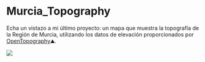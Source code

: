 # Murcia_Topography

Echa un vistazo a mi último proyecto: un mapa que muestra la topografía de la Región de Murcia, utilizando los datos de elevación proporcionados por <a href="https://www.opentopography.org/" target="_blank">OpenTopography</a>⛰️.

<img src="https://github.com/joaquinvictorias/Murcia_Topography/blob/main/murcia_topo.png">
